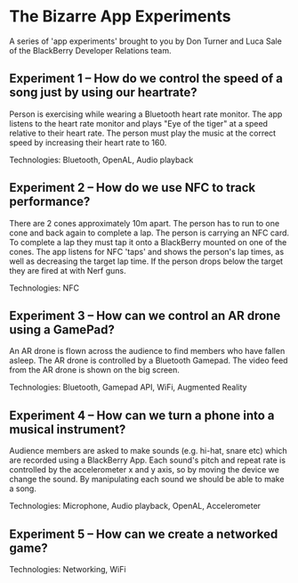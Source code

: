 The Bizarre App Experiments
==================

A series of 'app experiments' brought to you by Don Turner and Luca Sale of the BlackBerry Developer Relations team.

Experiment 1 – How do we control the speed of a song just by using our heartrate?
---
Person is exercising while wearing a Bluetooth heart rate monitor. The app listens to the heart rate monitor and plays "Eye of the tiger" at a speed relative to their heart rate. The person must play the music at the correct speed by increasing their heart rate to 160.

Technologies: Bluetooth, OpenAL, Audio playback

Experiment 2 – How do we use NFC to track performance?
---
There are 2 cones approximately 10m apart. The person has to run to one cone and back again to complete a lap. The person is carrying an NFC card. To complete a lap they must tap it onto a BlackBerry mounted on one of the cones. The app listens for NFC 'taps' and shows the person's lap times, as well as decreasing the target lap time. If the person drops below the target they are fired at with Nerf guns. 

Technologies: NFC

Experiment 3 – How can we control an AR drone using a GamePad?
---
An AR drone is flown across the audience to find members who have fallen asleep. The AR drone is controlled by a Bluetooth Gamepad. The video feed from the AR drone is shown on the big screen.

Technologies: Bluetooth, Gamepad API, WiFi, Augmented Reality
 
Experiment 4 – How can we turn a phone into a musical instrument?
---
Audience members are asked to make sounds (e.g. hi-hat, snare etc) which are recorded using a BlackBerry App. Each sound's pitch and repeat rate is controlled by the accelerometer x and y axis, so by moving the device we change the sound. By manipulating each sound we should be able to make a song.

Technologies: Microphone, Audio playback, OpenAL, Accelerometer

Experiment 5 – How can we create a networked game?
---

Technologies: Networking, WiFi
